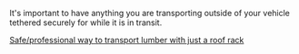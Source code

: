 It's important to have anything you are transporting outside of your vehicle tethered securely for while it is in transit.

[Safe/professional way to transport lumber with just a roof rack](https://diy.stackexchange.com/questions/79733/safe-professional-way-to-transport-lumber-with-just-a-roof-rack)
